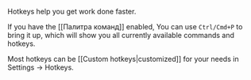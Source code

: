 Hotkeys help you get work done faster. 

If you have the [[Палитра команд]] enabled, You can use `Ctrl/Cmd+P` to bring it up, which will show you all currently available commands and hotkeys.

Most hotkeys can be [[Custom hotkeys|customized]] for your needs in Settings → Hotkeys. 
